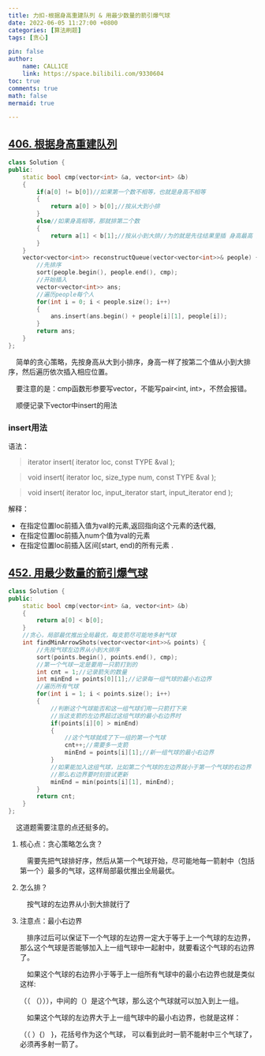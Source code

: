 ```yaml
---
title: 力扣-根据身高重建队列 & 用最少数量的箭引爆气球
date: 2022-06-05 11:27:00 +0800
categories: [算法刷题]
tags: [贪心]

pin: false
author: 
    name: CALL1CE
    link: https://space.bilibili.com/9330604
toc: true
comments: true
math: false
mermaid: true

---
```


## [406. 根据身高重建队列](https://leetcode.cn/problems/queue-reconstruction-by-height/)

```cpp
class Solution {
public:
    static bool cmp(vector<int> &a, vector<int> &b)
    {
        if(a[0] != b[0])//如果第一个数不相等，也就是身高不相等
        {
            return a[0] > b[0];//按从大到小排
        }
        else//如果身高相等，那就排第二个数
        {
            return a[1] < b[1];//按从小到大排//为的就是先往结果里插 身高最高 而且 前面比他高的人数最少 的人
        }
    }
    vector<vector<int>> reconstructQueue(vector<vector<int>>& people) {
        //先排序
        sort(people.begin(), people.end(), cmp);
        //开始插入
        vector<vector<int>> ans;
        //遍历people每个人
        for(int i = 0; i < people.size(); i++)
        {
            ans.insert(ans.begin() + people[i][1], people[i]);
        }
        return ans;
    }
};
```

    简单的贪心策略，先按身高从大到小排序，身高一样了按第二个值从小到大排序，然后遍历依次插入相应位置。

    要注意的是：cmp函数形参要写vector<int>，不能写pair<int, int>，不然会报错。

    顺便记录下vector中insert的用法

### insert用法

语法：

>  iterator insert( iterator loc, const TYPE &val );

>   void insert( iterator loc, size_type num, const TYPE &val );

>   void insert( iterator loc, input_iterator start, input_iterator end );

解释：

- 在指定位置loc前插入值为val的元素,返回指向这个元素的迭代器,
- 在指定位置loc前插入num个值为val的元素
- 在指定位置loc前插入区间[start, end)的所有元素 .

## [452. 用最少数量的箭引爆气球](https://leetcode.cn/problems/minimum-number-of-arrows-to-burst-balloons/)

```cpp
class Solution {
public:
    static bool cmp(vector<int> &a, vector<int> &b)
    {
        return a[0] < b[0];
    }
    //贪心，局部最优推出全局最优，每支箭尽可能地多射气球
    int findMinArrowShots(vector<vector<int>>& points) {
        //先按气球左边界从小到大排序
        sort(points.begin(), points.end(), cmp);
        //第一个气球一定是要用一只箭打到的
        int cnt = 1;//记录箭矢的数量
        int minEnd = points[0][1];//记录每一组气球的最小右边界
        //遍历所有气球
        for(int i = 1; i < points.size(); i++)
        {
            //判断这个气球能否和这一组气球们用一只箭打下来
            //当这支箭的左边界超过这组气球的最小右边界时
            if(points[i][0] > minEnd)
            {
                //这个气球就成了下一组的第一个气球
                cnt++;//需要多一支箭
                minEnd = points[i][1];//新一组气球的最小右边界
            }
            //如果能加入这组气球，比如第二个气球的左边界就小于第一个气球的右边界
            //那么右边界要时刻尝试更新
            minEnd = min(points[i][1], minEnd);
        }
        return cnt;
    }
};
```

    这道题需要注意的点还挺多的。

1. 核心点：贪心策略怎么贪？
   
   &emsp;需要先把气球排好序，然后从第一个气球开始，尽可能地每一箭射中（包括第一个）最多的气球，这样局部最优推出全局最优。

2. 怎么排？
   
   &emsp;按气球的左边界从小到大排就行了

3. 注意点：最小右边界
   
   &emsp;排序过后可以保证下一个气球的左边界一定大于等于上一个气球的左边界，那么这个气球是否能够加入上一组气球中一起射中，就要看这个气球的右边界了。
   
   &emsp;如果这个气球的右边界小于等于上一组所有气球中的最小右边界也就是类似这样: 
   
   （（          （））），中间的（）是这个气球，那么这个气球就可以加入到上一组。
   
   &emsp;如果这个气球的左边界大于上一组气球中的最小右边界，也就是这样：
   
   （（              ）{）      }，花括号作为这个气球，  可以看到此时一箭不能射中三个气球了，必须再多射一箭了。          
